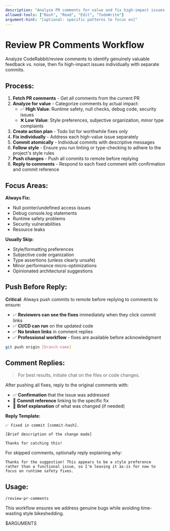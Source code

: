 ```yaml
---
description: "Analyze PR comments for value and fix high-impact issues individually"
allowed-tools: ["Bash", "Read", "Edit", "TodoWrite"]
argument-hint: "[optional: specific patterns to focus on]"
---
```


# Review PR Comments Workflow

Analyze CodeRabbit/review comments to identify genuinely valuable feedback vs. noise, then fix high-impact issues individually with separate commits.

## Process:

1. **Fetch PR comments** - Get all comments from the current PR
2. **Analyze for value** - Categorize comments by actual impact:
   - ✅ **High Value**: Runtime safety, null checks, debug code, security issues
   - ❌ **Low Value**: Style preferences, subjective organization, minor type complaints
3. **Create action plan** - Todo list for worthwhile fixes only
4. **Fix individually** - Address each high-value issue separately  
5. **Commit atomically** - Individual commits with descriptive messages
6. **Follow style** - Ensure you run linting or type-checking to adhere to the project's style rules
7. **Push changes** - Push all commits to remote before replying
8. **Reply to comments** - Respond to each fixed comment with confirmation and commit reference

## Focus Areas:

**Always Fix:**
- Null pointer/undefined access issues
- Debug console.log statements
- Runtime safety problems
- Security vulnerabilities
- Resource leaks

**Usually Skip:**
- Style/formatting preferences  
- Subjective code organization
- Type assertions (unless clearly unsafe)
- Minor performance micro-optimizations
- Opinionated architectural suggestions

## Push Before Reply:

**Critical**: Always push commits to remote before replying to comments to ensure:
- ✅ **Reviewers can see the fixes** immediately when they click commit links
- ✅ **CI/CD can run** on the updated code
- ✅ **No broken links** in comment replies
- ✅ **Professional workflow** - fixes are available before acknowledgment

```bash
git push origin [branch-name]
```

## Comment Replies:

> For best results, initiate chat on the files or code changes.

After pushing all fixes, reply to the original comments with:
- ✅ **Confirmation** that the issue was addressed
- 🔗 **Commit reference** linking to the specific fix
- 📝 **Brief explanation** of what was changed (if needed)

**Reply Template:**
```
✅ Fixed in commit [commit-hash]. 

[Brief description of the change made]

Thanks for catching this!
```

For skipped comments, optionally reply explaining why:
```
Thanks for the suggestion! This appears to be a style preference rather than a functional issue, so I'm leaving it as-is for now to focus on runtime safety fixes.
```

## Usage:
```
/review-pr-comments
```

This workflow ensures we address genuine bugs while avoiding time-wasting style bikeshedding.

$ARGUMENTS